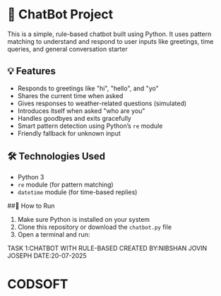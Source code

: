 # 🤖 ChatBot Project

This is a simple, rule-based chatbot built using Python. It uses pattern matching to understand and respond to user inputs like greetings, time queries, and general conversation starter

## 💡 Features

- Responds to greetings like "hi", "hello", and "yo"
- Shares the current time when asked
- Gives responses to weather-related questions (simulated)
- Introduces itself when asked "who are you"
- Handles goodbyes and exits gracefully
- Smart pattern detection using Python’s `re` module
- Friendly fallback for unknown input


## 🛠️ Technologies Used

- Python 3
- `re` module (for pattern matching)
- `datetime` module (for time-based replies)


##🚀 How to Run

1. Make sure Python is installed on your system
2. Clone this repository or download the `chatbot.py` file
3. Open a terminal and run:


TASK 1:CHATBOT WITH RULE-BASED
CREATED BY:NIBSHAN JOVIN JOSEPH
DATE:20-07-2025
# CODSOFT
